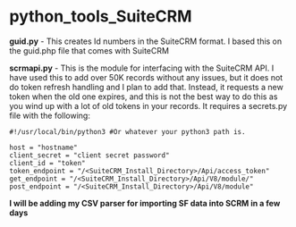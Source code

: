 # python_tools_SuiteCRM

**guid.py** - This creates Id numbers in the SuiteCRM format. I based this on the guid.php file that comes with SuiteCRM

**scrmapi.py** - This is the module for interfacing with the SuiteCRM API. I have used this to add over 50K records without any issues, but it does not do token refresh handling and I plan to add that. Instead, it requests a new token when the old one expires, and this is not the best way to do this as you wind up with a lot of old tokens in your records. It requires a secrets.py file with the following:
```
#!/usr/local/bin/python3 #Or whatever your python3 path is.

host = "hostname"
client_secret = "client secret password"
client_id = "token"
token_endpoint = "/<SuiteCRM_Install_Directory>/Api/access_token"
get_endpoint = "/<SuiteCRM_Install_Directory>/Api/V8/module/"
post_endpoint = "/<SuiteCRM_Install_Directory>/Api/V8/module"
```

**I will be adding my CSV parser for importing SF data into SCRM in a few days**
